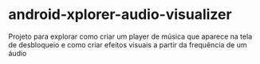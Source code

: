 # android-xplorer-audio-visualizer
Projeto para explorar como criar um player de música que aparece na tela de desbloqueio e como criar efeitos visuais a partir da frequência de um áudio
